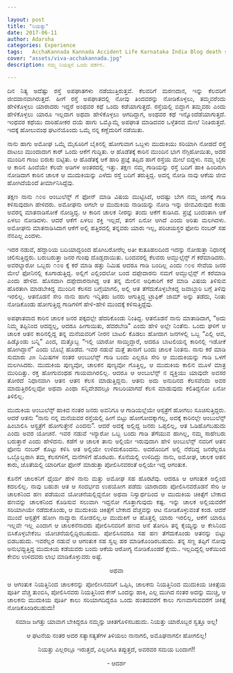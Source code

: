 ```yaml
---

layout: post
title: "ನಿಯತ್ತು"
date: 2017-06-11
author: Adarsha
categories: Experience
tags:	AcchaKannada Kannada Accident Life Karnataka India Blog death saavu end neeyattu 
cover: "assets/viva-acchakannada.jpg"
description: ನಮ್ಮ ನಿಯತ್ತಿನ ಒಂದು ದರ್ಶನ.

---
```


<p align ="justify">ದಿನ ನಿತ್ಯ ಅದೆಷ್ಟು ರಸ್ತೆ ಅಪಘಾತಗಳು ನಡೆಯುತ್ತಿರುತ್ತವೆ. ಕೆಲವರಿಗೆ ಮರಣದಾನ, ಇನ್ನು ಕೆಲವರಿಗೆ ಜೀವದಾನವಾಗಿರುತ್ತದೆ. ಹೀಗೆ ರಸ್ತೆ ಅಪಘಾತದಲ್ಲಿ ನೋವು ತಿಂದವರನ್ನು ನೋಡಿಕೊಳ್ಳಲು, ತಮ್ಮವರೆಂದು ಹೇಳಿಕೊಳ್ಳಲು ಯಾರಾದರು ಇದ್ದರೆ ಅಂಥವರ ಕಥೆ ಒಂದು ಕಡೆಯಾಗುತ್ತದೆ. ರಸ್ತೆಯಲ್ಲಿ ಬಿದ್ದಾಗ ತಮ್ಮವರು ಎಂದು ಹೇಳಿಕೊಳ್ಳಲು ಯಾರೂ ಇಲ್ಲದಾಗ ಅಥವಾ ಹೇಳಿಕೊಳ್ಳಲು ಆಗದಿದ್ದಾಗ, ಅಂಥವರ ಕಥೆ ಇನ್ನೊಂದೆಡೆಯಾಗುತ್ತದೆ. ಇಂಥವರ ಕಥೆಯು ದಾರಿಹೋಕರ ದಯೆ ಹಾಗು ಒಮ್ಮೊಮ್ಮೆ ಅಪಘಾತ ಮಾಡಿದವರ ಒಳ್ಳೆತನದ ಮೇಲೆ ನಿಂತಿರುತ್ತದೆ. ಇದಕ್ಕೆ ಹೋಲುವಂಥ ಘಟನೆಯೊಂದು ಒಮ್ಮೆ ನನ್ನ ಕಣ್ಣೆದುರಿಗೆ ನಡೆಯಿತು.</p>

<p align ="justify">ನಾನು ಹಾಗು ಅಮೋಘ ಒಮ್ಮೆ ಮೈಸೂರಿಗೆ ಬೈಕಿನಲ್ಲಿ ಹೋಗುವಾಗ ಒಬ್ಬಳು ಮುದುಕಿಯು ಸರಿಯಾಗಿ ನೋಡದೆ ರಸ್ತೆ ದಾಟಲು ಮುಂದಾದಾಗ ಕಾರ್ ಒಂದು ಆಕೆಗೆ ಗುದ್ದಿತು. ಆ ಹೊಡೆತಕ್ಕೆ ಕಾರಿನ ಮುಂದಿನ ಭಾಗ ನೆಗ್ಗಿಹೋಯಿತು, ಅದರ ಮುಂದಿನ ಗಾಜು ಬಿರುಕು ಬಿಟ್ಟಿತು. ಆ ಹೊಡೆತಕ್ಕೆ ಆಕೆ ಹಾರಿ ಪ್ರಜ್ಞೆ ತಪ್ಪಿದ ಹಾಗೆ ರಸ್ತೆಯ ಮೇಲೆ ಬಿದ್ದಳು. ನಮ್ಮ ಬೈಕು ಆ ಕಾರಿನ ಹಿಂದೆಯೇ ಕೆಲವೇ ಅಡಿಗಳ ಅಂತರದಲ್ಲಿ ಇತ್ತು. ತಕ್ಷಣ ನಮ್ಮ ಗಾಡಿಯನ್ನು ರಸ್ತೆ ಬದಿಗೆ ಹಾಕಿ ಹಿಂದಿರುಗಿ ನೋಡಿದಾಗ ಕಾರಿನ ಚಾಲಕ ಆ ಮುದುಕಿಯನ್ನು ಎಳೆದು ರಸ್ತೆ ಬದಿಗೆ ತರುತ್ತಿದ್ದ. ಅದನ್ನ ನೋಡಿ ನಾವು ಆಕೆಯ ಜೀವ ಹೋಗಿದೆಯೆಂದೆ ತೀರ್ಮಾನಿಸಿದ್ದೆವು.</p>

<p align ="justify">ತಕ್ಷಣ ನಾನು ೧೦೮ ಆಂಬುಲೆನ್ಸ್ ಗೆ ಫೋನ್ ಮಾಡಿ ವಿಷಯ ಮುಟ್ಟಿಸಿದೆ, ಆದಷ್ಟು ಬೇಗ ನಮ್ಮ ಜಾಗಕ್ಕೆ ಗಾಡಿ ಕಳಿಸುವುದಾಗಿ ಹೇಳಿದರು. ಅಮೋಘನು ಆಗಲೇ ಆ ಮುದುಕಿಯ ನಾಡಿಯನ್ನು ನೋಡಿ ಇನ್ನು ಜೀವವಿರುವುದ ಕಂಡು ಅವರನ್ನ ಮಾತನಾಡಿಸೋಕೆ ನೋಡ್ತಿದ್ದ. ಆ ಕಾರಿನ ಚಾಲಕ ನೀರನ್ನು ತಂದು ಆಕೆಗೆ ಕುಡಿಸಿದ. ಪ್ರಜ್ಞೆ ಬಂದಂತಾಗಿ ಆಕೆ ಏಳಲು ನೋಡಿದಳು. ಆದರೆ ಆಕೆಗೆ ಏಳಲು ಶಕ್ತಿ ಇಲ್ಲದೆ, ತನಗೆ ಏನೋ ಆಗಿದೆ ಎಂದು ಅರಿತು ಮಲಗಿದಳು. ಅಮೋಘನು ಮಾತನಾಡಿಸಿದಾಗ ಆಕೆಗೆ ಅಲ್ಲಿ ಹತ್ತಿರದಲ್ಲಿ ತನ್ನವರು ಯಾರು ಇಲ್ಲ, ಪರಿಚಯಸ್ಥರ ಫೋನು ನಂಬರ್ ಸಹ ನೆನಪಿಲ್ಲ ಎಂದಳು.</p>

<p align ="justify">ಇದರ ನಡುವೆ, ಹೆದ್ದಾರಿಯ ಬದಿಯಾದ್ದರಿಂದ ಹೊಗಿಬರೋರೆಲ್ಲ ಅತೀ ಕುತೂಹಲದಿಂದ ಇದನ್ನು ನೋಡುತ್ತಾ ನಿಧಾನಕ್ಕೆ ಚಲಿಸುತ್ತಿದ್ದರು. ಬರುಬರುತ್ತಾ ಜನರ ಗುಂಪು ದೊಡ್ಡದಾಯಿತು. ಬಂದವರಲ್ಲಿ ಕೆಲವರು ಆಮ್ಬುಲ್ಸೆನ್ಸ್ ಗೆ ಕರೆಮಾಡಿದರು. ಅವರಲ್ಯಾರೋ ಒಬ್ಬರು ೧೦೮ ಕ್ಕೆ ಕರೆ ಮಾಡಿ ಹತ್ತು ನಿಮಿಷ ಆದರೂ ಗಾಡಿ ಬಂದಿಲ್ಲ ಎಂದು ೧೦೮ ಸೇವೆಯ ಜನರ ಮೇಲೆ ಫೋನಿನಲ್ಲಿ ಕೂಗಾಡುತ್ತಿದ್ದ. ಅಲ್ಲಿಗೆ ಎಲ್ಲಿಂದಲೋ ಬಂದ ದಪ್ಪೇದಾರನು ನಮಗೆ ಆಮ್ಬುಲ್ಸೆನ್ಸ್ ಗೆ ಕರೆಮಾಡಿ ಎಂದು ಹೇಳಿದ. ಹೊಸದಾಗಿ ದಪ್ಪೇದಾರನಾಗಿದ್ದ ಆತ ತನ್ನ ಮೇಲಿನ ಅಧಿಕಾರಿಗೆ ಕರೆ ಮಾಡಿ ವಿಷಯ ತಿಳಿಸುವ ಹೊರತಾಗಿ ಮಾಡಬೇಕಿದ್ದ ಮುಂದಿನ ಕೆಲಸದ ಬಗ್ಗೆಯಾಗಲಿ, ಅಲ್ಲಿ ಆತ ತೆಗೆದುಕೊಳ್ಳಬೇಕಿದ್ದ ಜವಾಬ್ದಾರಿ ಬಗ್ಗೆ ತಿಳಿವು ಇರಲಿಲ್ಲ. ಆತನೊಡನೆ ಸೇರಿ ನಾನು ಹಾಗು ಇನ್ನಿತರು ಜನರು ಆಗುತ್ತಿದ್ದ ಟ್ರಾಫಿಕ್ ಜಾಮ್ ಅನ್ನು ತಡೆದು, ನಿಂತು ನೋಡಿಕೊಂಡು ಹೋಗುತ್ತಿದ್ದ ಗಾಡಿಗಳಿಗೆ ಹೇಳಿ-ಹೇಳಿ ಮುಂದಕ್ಕೆ ಕಳಿಸುತ್ತಿದ್ದೆವು.</p>

<p align ="justify">ಅಪಘಾತವಾದ ಕಾರಿನ ಚಾಲಕ ಜನರ ಪಕ್ಕದಲ್ಲೇ ಹೆದರಿಕೊಂಡು ನಿಂತಿದ್ದ. ಆತನೊಡನೆ ನಾನು ಮಾತಾಡಿದಾಗ, “ಅದು ನಿಮ್ಮ ತಪ್ಪಿನಿಂದ ಆದದ್ದಲ್ಲ, ಆದರೂ ಹೀಗಾಯಿತು, ಹೆದರಬೇಡಿ” ಎಂದು ಹೇಳಿ ಅಲ್ಲೇ ನಿಂತೆನು. ಒಂದು ಘಳಿಗೆ ಆ ಚಾಲಕ ಆತನ ಕಾರಿನಲ್ಲಿದ್ದ ತನ್ನ ಮನೆಯವರಿಗೆ ನೀರನ ಬಾಟಲಿ ಕೊಡಲು ಹೋದಾಗ ಜನಗಳಲ್ಲಿ ಒಬ್ಬ “ಎಲ್ಲಿ ಆವ, ಹಿಡ್ಕೊಂಡು ಬನ್ನಿ” ಎಂದ, ಮತ್ತೊಬ್ಬ “ಇಲ್ಲಿ ಯಾರೋ ಸಾಯ್ತಿದ್ದಾರೆ, ಆದರೂ ಬಾಟಲಿಯನ್ನ ಕಾರಿನಲ್ಲಿ ಇಡೋಕೆ ಹೋಗಿದ್ದಾನೆ” ಎಂದು ಬೊಬ್ಬೆ ಹೊಡೆದ. ಇವರ ನಡುವೆ ಮತ್ತೆ ತಾನಾಗೆ ಬಂದು ಚಾಲಕ ನಿಂತನು. ನಾನು ಕರೆ ಮಾಡಿ ಸುಮಾರು ೨೫ ನಿಮಿಷಗಳ ನಂತರ ಆಂಬುಲೆನ್ಸ್ ಗಾಡಿ ಬಂದು ಎಲ್ಲರೂ ಸೇರಿ ಆ ಮುದುಕಿಯನ್ನು ಗಾಡಿ ಒಳಗೆ ಮಲಗಿಸಿದರು. ಮುದುಕಿಯ ಪುಣ್ಯವೋ, ಚಾಲಕನ ಪುಣ್ಯವೋ ಗೊತ್ತಿಲ್ಲ, ಆ ಮುದುಕಿಯ ಕಾಲಿನ ಮೂಳೆ ಮಾತ್ರ ಮುರಿದಿತ್ತು. ರಕ್ತ ಹೋಗುವಂಥಹ ಗಾಯವಾಗಿರಲಿಲ್ಲ. ಆದರೂ ಆ ಆಂಬುಲೆನ್ಸ್ ನ ವ್ಯಕ್ತಿಯು ಯಾವುದೇ ಅವಸರ ತೋರದೆ ನಿಧಾನವಾಗಿ ಆತನ ಆತನ ಕೆಲಸ ಮಾಡುತ್ತಿದ್ದನು. ಆತನು ಅದು ಅನುದಿನದ ಕೆಲಸವೆಂದು ಅವರ ಮಾದುತ್ತಿರಲಿಲ್ಲವೋ ಅಥವಾ ಎಂಥಾ ಸನ್ನಿವೇಶದಲ್ಲೂ ಗಾಬರಿಯಾಗದೆ ಕೆಲಸ ಮಾಡುವುದು ಕಲಿತಿದ್ದನೋ ಏನೋ ತಿಳಿಲಿಲ್ಲ.</p>

<p align ="justify">ಮುದುಕಿಯ ಆಂಬುಲೆನ್ಸ್ ಹಾಕಿದ ನಂತರ ಜನರು ಅವನಿಗೂ ಆ ಗಾಡಿಯಲ್ಲೆಯೇ ಆಸ್ಪತ್ರೆಗೆ ಹೋಗಲು ಸೂಚಿಸುತ್ತಿದ್ದರು. ಆದರೆ ಆತನು “ನಾನು ನನ್ನ ಮನೆಯವರ ರಸ್ತೆಯಲ್ಲಿ ಹೀಗೆ ಬಿಟ್ಟು ಹೋಗೋದಕ್ಕಾಗಲ್ಲ, ಅದಕ್ಕೆ ಕಾರಿನಲ್ಲೇ ಆಂಬುಲೆನ್ಸ್ ಹಿಂಬಾಲಿಸಿ ಆಸ್ಪ್ರತ್ರೆಗೆ ಹೋಗುತ್ತೇನೆ ಎಂದನು”. ಆದರೆ ಅದಕ್ಕೆ ಅಲ್ಲಿದ್ದ ಜನರು ಒಪ್ಪಲಿಲ್ಲ, ಆತ ಓಡಿಹೊಗಬಹುದು ಎಂದು ಅವರ ಯೋಚನೆ. ಇವರ ನಡುವೆ ಇನ್ಯಾರೋ ಒಬ್ಬ ಬಂದು ಗಾಡಿ ತೆಗೆಯುವ ಹಾಗಿಲ್ಲ, ನಮ್ಮ ಸಾಹೇಬರು ಬರುತ್ತಾರೆ ಎಂದು ಹೇಳಿದನು. ಕಡೆಗೆ ಆ ಚಾಲಕ ತಾನು ಅಲ್ಲಿಯೇ ಇರುವುದಾಗಿ ಹೇಳಿ ಆಂಬುಲೆನ್ಸ್ ನವರಿಗೆ ಆತನ ಫೋನು ನಂಬರ್ ಕೊಟ್ಟು ಕಳಿಸಿ ಆತ ಅಲ್ಲಿಯೇ ಉಳಿದುಕೊಂದನು. ಅದರೊಂದಿಗೆ ಅಲ್ಲಿ ನೆರೆದಿದ್ದ ಜನರೆಲ್ಲರೂ ಒಬ್ಬೊಬ್ಬರಾಗಿ ತಮ್ಮ ಕೆಲಸಗಳಿಗೆ, ಮನೆಗಳಿಗೆ ಹೊರಟರು. ಕೊನೆಯಲ್ಲಿ ಉಳಿದಿದ್ದು ನಾನು, ಅಮೋಘ, ಚಾಲಕ ಆತನ ಕಾರು, ಜೊತೆಯಲ್ಲಿ ಯಾರಿಗೋ ಫೋನ್ ಮಾಡುತ್ತಾ ಪೋಲಿಸಿನವರಂತೆ ಅಲ್ಲಿಯೇ ಇದ್ದ ಆಗಂತುಕ.</p>

<p align ="justify">ಕೊನೆಗೆ ಚಾಲಕನಿಗೆ ಧೈರ್ಯ ಹೇಳಿ ನಾನು ಮತ್ತು ಅಮೋಘ ಸಹ ಹೊರಟೆವು. ಆದರೂ ಆ ಆಗಂತುಕ ಅಲ್ಲಿಂದ ಕದಲಲಿಲ್ಲ. ನಾವು ಬಹುಶಃ ಆತ ಆ ಸಂದರ್ಭದ ಉಪಯೋಗ ಪಡೆದು ಯಾರಾದರು ಪೋಲಿಸಿನವರೊಡನೆ ಸೇರಿ ಆ ಚಾಲಕನಿಂದ ಹಣ ಪಡೆಯುವ ಯೋಚನೆಯಲ್ಲಿದ್ದನೋ ಅಥವಾ ನಿಸ್ವಾರ್ಥದಿಂದ ಆ ಮುದುಕಿಯ ಚಿಕಿತ್ಸೆಗೆ ಬೇಕಾದ ಹಣವನ್ನು ಚಾಲಕನಿಂದ ಕೊಡಿಸುವ ಸಲುವಾಗಿ ಇದ್ದನೋ ಗೊತ್ತಾಗುವುದು ಕಷ್ಟ. ಇನ್ನು ಚಾಲಕ ಅಲ್ಲಿಯವರೆಗೆ ಸರಿಯಾಗಿಯೇ ನಡೆದುಕೊಂಡು, ಆ ಮುದುಕಿಯ ಚಿಕಿತ್ಸೆಗೆ ಬೇಕಾದ ವೆಚ್ಚವನ್ನು ಆಟ ನೋಡಿಕೊಳ್ಳುವಂತೆ ಕಂಡ. ಆದರೆ ಮುಂದೆ ಆಸ್ಪತ್ರೆಗೆ ಹೋಗಿ ನಾವ್ಯಾರು ನೋಡಲಿಲ್ಲ.ಆ ಮುದುಕಿಗೆ ಆ ಹೊತ್ತಲ್ಲಿ ಯಾರು ಇರಲಿಲ್ಲ, ಆಕೆಗೆ ಯಾರೂ ಇಲ್ಲವೇ ಇಲ್ಲ ಎಂದಾಗ ಆ ಚಾಲಕನೆನಾದರು ಪೋಲಿಸಿನವರಿಗೆ ಹಣದ ಆಸೆ ತೋರಿಸಿ ತನ್ನ ಕೈಯ್ಯನ್ನು ಆ ಕೇಸಿನಿಂದ ಬಿಸಿಕೊಳ್ಳಬೇಕೆಂಬ ಯೋಚನೆಯಲ್ಲಿದ್ದಿರಬಹುದು. ಪೋಲಿಸಿನವರೂ ಸಹ ಹಣ ತೆಗೆದುಕೊಂಡು ಆತನನ್ನು ಬಿಟ್ಟು ಬಿಡಬಹುದು. ಇವರೆಲ್ಲರ ನಡುವೆ ಆ ಆಗಂತುಕ ಸಹ ಸ್ವಲ್ಪ ಹಠ ಮಾಡಿಕೊಂಡಿರಬಹುದು. ತನ್ನ ಸಣ್ಣ ತಪ್ಪಿಗೆ ನೋವು ಅನುಭವ್ಸುತ್ತಿದ್ದ ಮುದುಕಿಯ ಕಡೆಯವರು ಬಂದು ಆಕೆಯ ಆರೋಗ್ಯ ನೋಡಿಕೊಂಡರೆ ಕ್ಷೇಮ.. ಇಲ್ಲದಿದ್ದಲ್ಲಿ ಆಕೆಯಿಂದ ಕೇವಲ ಉಳಿದವರು ಲಾಭ ಮಾಡಿಕೊಳ್ಳುವರು ಅಷ್ಟೆ.</p>

<p align ="center">ಅಥವಾ</p>

<p align ="justify">ಆ ಆಗಂತುಕ ನಿಯತ್ತಿನಿಂದ ಚಾಲಕನನ್ನು ಪೋಲೀಸಿನವರಿಗೆ ಒಪ್ಪಿಸಿ, ಚಾಲಕನು ನಿಯತ್ತಿನಿಂದ ಮುದುಕಿಯ ಚಿಕಿತ್ಸೆಯ ಪೂರ್ತಿ ವೆಚ್ಚ ತುಂಬಿಸಿ, ಪೋಲಿಸಿನವರು ನಿಯತ್ತಿನಿಂದ ಕೇಸ್ ಒಂದನ್ನು ಹಾಕಿ, ಎಲ್ಲ ಮುಗಿದ ನಂತರ ಅದನ್ನು ಮುಚ್ಚಿ, ಆ ಚಾಲಕನು ಮುದುಕಿಯ ಪೂರ್ತಿ ಕಾಲು ಸರಿಯಾಗದಿದ್ದರೂ ಒಂದು ಹಂತದವರೆಗೆ ಕಾಲು ಗುಣವಾಗುವವರೆಗೆ ಚಿಕಿತ್ಸೆ ನೋಡಿಕೊಂಡಿರಬಹುದು!</p>

<p align ="center">ಸಮಾಜ ಜಗತ್ತು ಯಾವಾಗ ಬೇಕಿದ್ದರೂ ನಮ್ಮನ್ನು ಚಿಕಿತಗೊಳಿಸಬಹುದು. ನಿಯತ್ತು ಯಾರೊಬ್ಬರ ಸ್ವತ್ತೂ ಅಲ್ಲ!</p>

<p align ="center">ಆ ಘಟನೆಯ ನಂತರ ಅದರ ಸತ್ಯಾಸತ್ಯತೆಗಳ ತಿಳಿಯಲು ನಾನಾಗಲಿ, ಅಮೊಘನಾಗಲೀ ಹೋಗಲಿಲ್ಲ!</p>

<p align ="center">ನಿಯತ್ತು ಎಲ್ಲರಲ್ಲೂ ಇರುತ್ತದೆ, ಎಲ್ಲರಿಗೂ ತಪ್ಪುತ್ತದೆ, ಅವರವರ ಸಮಯ ಬಂದಾಗ!!</p>

<p align ="center">- ಆದರ್ಶ</p>
